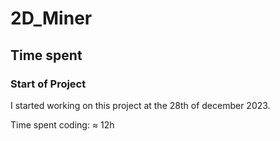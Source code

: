 # 2D_Miner

## Time spent
### Start of Project
I started working on this project at the 28th of december 2023.

Time spent coding: ≈ 12h
